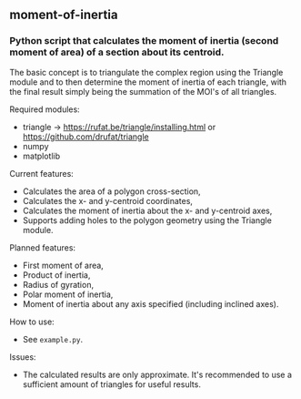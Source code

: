 ## moment-of-inertia
### Python script that calculates the moment of inertia (second moment of area) of a section about its centroid.

The basic concept is to triangulate the complex region using the Triangle module and to then determine the moment of inertia of each triangle, with the final result simply being the summation of the MOI's of all triangles.

Required modules:
- triangle -> https://rufat.be/triangle/installing.html or https://github.com/drufat/triangle
- numpy
- matplotlib

Current features:
- Calculates the area of a polygon cross-section, 
- Calculates the x- and y-centroid coordinates,
- Calculates the moment of inertia about the x- and y-centroid axes,
- Supports adding holes to the polygon geometry using the Triangle module.

Planned features:
- First moment of area,
- Product of inertia,
- Radius of gyration,
- Polar moment of inertia,
- Moment of inertia about any axis specified (including inclined axes).

How to use:
- See `example.py`.

Issues:
- The calculated results are only approximate. It's recommended to use a sufficient amount of triangles for useful results.

